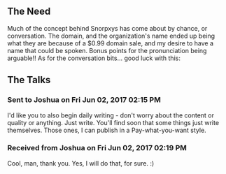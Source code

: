 ## The Need ##

Much of the concept behind Snorpxys has come about by chance, or conversation. The domain, 
and the organization's name ended up being what they are because of a $0.99 domain sale,
and my desire to have a name that could be spoken. Bonus points for the pronunciation 
being arguable!! As for the conversation bits... good luck with this:


## The Talks ##


### Sent to Joshua on Fri Jun 02, 2017 02:15 PM
I'd like you to also begin daily writing - don't worry about the content or 
quality or anything. Just write.
You'll find soon that some things just write themselves. Those ones, I can
publish in a Pay-what-you-want style.

### Received from Joshua on Fri Jun 02, 2017 02:19 PM
Cool, man, thank you. Yes, I will do that, for sure. :)

